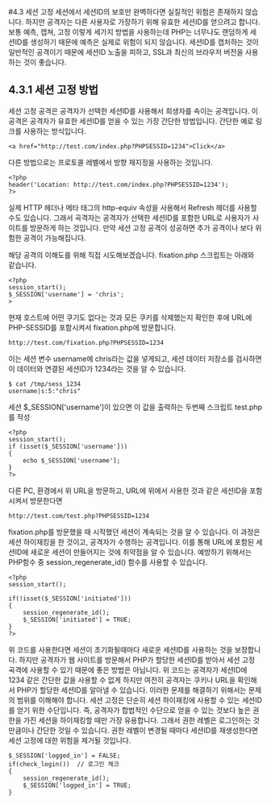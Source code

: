 #4.3 세션 고정
 세션에서 세션ID의 보호만 완벽하다면 실질적인 위험은 존재하지 않습니다. 하지만 공격자는 다른 사용자로 가장하기 위해 유효한 세션ID를 얻으려고 합니다. 보통 예측, 캡쳐, 고정 이렇게 세가지 방법을 사용하는데 PHP는 너무나도 랜덤하게 세션ID를 생성하기 때문에 예측은 실제로 위험이 되지 않습니다. 세션ID를 캡처하는 것이 일반적인 공격이기 때문에 세션ID 노출을 피하고, SSL과 최신의 브라우저 버전을 사용하는 것이 좋습니다.

## 4.3.1 세션 고정 방법
 세션 고정 공격은 공격자가 선택한 세션ID를 사용해서 희생자를 속이는 공격입니다. 이 공격은 공격자가 유효한 세션ID를 얻을 수 있는 가장 간단한 방법입니다.
 간단한 예로 링크를 사용하는 방식입니다.
 ```
 <a href="http://test.com/index.php?PHPSESSID=1234">Click</a>
 ```
다른 방법으로는 프로토콜 레벨에서 방향 재지정을 사용하는 것입니다.
```
<?php
header('Location: http://test.com/index.php?PHPSESSID=1234');
?>
```
실제 HTTP 헤더나 메타 태그의 http-equiv 속성을 사용해서 Refresh 헤더를 사용할 수도 있습니다. 그래서 곡격자는 공격자가 선택한 세션ID를 포함한 URL로 사용자가 사이트를 방문하게 하는 것입니다.
만약 세션 고정 공격이 성공하면 추가 공격이나 보다 위험한 공격이 가능해집니다.

해당 공격의 이해도를 위해 직접 시도해보겠습니다. fixation.php 스크립트는 아래와 같습니다.
```
<?php
session_start();
$_SESSION['username'] = 'chris';
>
```
현재 호스트에 어떤 쿠기도 없다는 것과 모든 쿠키를 삭제했는지 확인한 후에 URL에 PHP-SESSID를 포함시켜서 fixation.php에 방문합니다.
```
http://test.com/fixation.php?PHPSESSID=1234
```
이는 세션 변수 username에 chris라는 값을 넣게되고, 세션 데이터 저장소를 검사하면 이 데이터와 연결된 세션ID가 1234라는 것을 알 수 있습니다.
```
$ cat /tmp/sess_1234
username|s:5:"chris"
```
세션 $_SESSION['username']이 있으면 이 값을 출력하는 두번째 스크립트 test.php를 작성
```
<?php
session_start();
if (isset($_SESSION['username']))
{
    echo $_SESSION['username'];
}
?>
```
다른 PC, 환경에서 위 URL을 방문하고, URL에 위에서 사용한 것과 같은 세션ID을 포함시켜서 방문한다면 
```
http://test.com/test.php?PHPSESSID=1234
```
fixation.php를 방문했을 때 시작했던 세션이 계속되는 것을 알 수 있습니다. 이 과정은 세션 하이재킹을 한 것이고, 공격자가 수행하는 공격입니다. 이를 통해 URL에 포함된 세션ID에 새로운 세션이 만들어지는 것에 취약점을 알 수 있습니다. 예방하기 위해서는 PHP함수 중 session_regenerate_id() 함수를 사용할 수 있습니다.
```
<?php
session_start();

if(!isset($_SESSION['initiated'])) 
{
    session_regenerate_id();
    $_SESSION['initiated'] = TRUE;
}
?>
```
위 코드를 사용한다면 세션이 초기화될때마다 새로운 세션ID를 사용하는 것을 보장합니다. 하지만 공격자가 웹 사이트를 방문해서 PHP가 할당한 세션ID를 받아서 세션 고정 곡격에 사용할 수 있기 때문에 좋은 방법은 아닙니다. 위 코드는 공격자가 세션ID에 1234 같은 간단한 값을 사용할 수 없게 하지만 여전히 공격자는 쿠키나 URL을 확인해서 PHP가 할당한 세션ID를 알아낼 수 있습니다. 
 이러한 문제를 해결하기 위해서는 문제의 범위를 이해해야 합니다. 세션 고정은 단순히 세션 하이재킹에 사용할 수 있는 세션ID를 얻기 위한 수단입니다. 즉, 공격자가 합법적인 수단으로 얻을 수 있는 것보다 높은 권한을 가진 세션을 하이재킹할 때만 가장 유용합니다. 그래서 권한 레벨은 로그인하는 것만큼이나 간단한 것일 수 있습니다.
권한 레벨이 변경될 때마다 세션ID를 재생성한다면 세션 고정에 대한 위험을 제거될 것입니다.
```
$_SESSION['logged_in'] = FALSE;
if(check_login())  // 로그인 체크
{
    session_regenerate_id();
    $_SESSION['logged_in'] = TRUE;
}
```







 